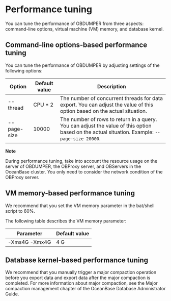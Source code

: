 Performance tuning 
=======================================

You can tune the performance of OBDUMPER from three aspects: command-line options, virtual machine (VM) memory, and database kernel.

Command-line options-based performance tuning 
------------------------------------------------------------------

You can tune the performance of OBDUMPER by adjusting settings of the following options:


|   Option    | Default value |                                                                  Description                                                                  |
|-------------|---------------|-----------------------------------------------------------------------------------------------------------------------------------------------|
| --thread    | CPU \* 2      | The number of concurrent threads for data export. You can adjust the value of this option based on the actual situation.                      |
| --page-size | 10000         | The number of rows to return in a query. You can adjust the value of this option based on the actual situation. Example: `--page-size 20000`. |


**Note**



During performance tuning, take into account the resource usage on the server of OBDUMPER, the OBProxy server, and OBServers in the OceanBase cluster. You only need to consider the network condition of the OBProxy server.

VM memory-based performance tuning 
-------------------------------------------------------

We recommend that you set the VM memory parameter in the bat/shell script to 60%.

The following table describes the VM memory parameter:


| **Parameter** | **Default value** |
|---------------|-------------------|
| -Xms4G -Xmx4G | 4 G               |



Database kernel-based performance tuning 
-------------------------------------------------------------

We recommend that you manually trigger a major compaction operation before you export data and export data after the major compaction is completed. For more information about major compaction, see the Major compaction management chapter of the OceanBase Database Administrator Guide.
